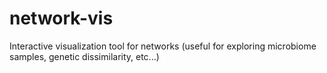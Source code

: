 # network-vis
Interactive visualization tool for networks (useful for exploring microbiome samples, genetic dissimilarity, etc...)

